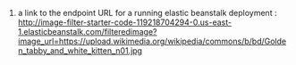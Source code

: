 1. a link to the endpoint URL for a running elastic beanstalk deployment : http://image-filter-starter-code-119218704294-0.us-east-1.elasticbeanstalk.com/filteredimage?image_url=https://upload.wikimedia.org/wikipedia/commons/b/bd/Golden_tabby_and_white_kitten_n01.jpg